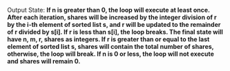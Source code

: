 Output State: **If n is greater than 0, the loop will execute at least once. After each iteration, shares will be increased by the integer division of r by the i-th element of sorted list s, and r will be updated to the remainder of r divided by s[i]. If r is less than s[i], the loop breaks. The final state will have n, m, r, shares as integers. If r is greater than or equal to the last element of sorted list s, shares will contain the total number of shares, otherwise, the loop will break. If n is 0 or less, the loop will not execute and shares will remain 0.**